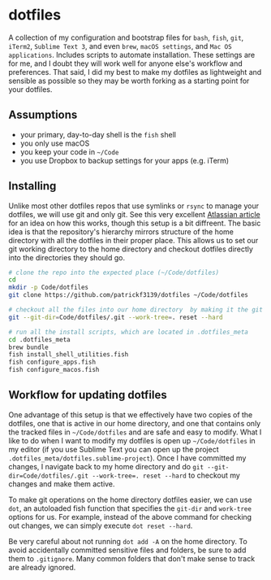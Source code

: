 # dotfiles
A collection of my configuration and bootstrap files for `bash`, `fish`, `git`, `iTerm2`, `Sublime Text 3`, and even `brew`, `macOS settings`, and `Mac OS applications`.  Includes scripts to automate installation. These settings are for me, and I doubt they will work well for anyone else's workflow and preferences. That said, I did my best to make my dotfiles as lightweight and sensible as possible so they may be worth forking as a starting point for your dotfiles.

## Assumptions
- your primary, day-to-day shell is the `fish` shell
- you only use macOS
- you keep your code in `~/Code`
- you use Dropbox to backup settings for your apps (e.g. iTerm)

## Installing
Unlike most other dotfiles repos that use symlinks or `rsync` to manage your dotfiles, we will use git and only git. See this very excellent [Atlassian article](https://www.atlassian.com/git/tutorials/dotfiles) for an idea on how this works, though this setup is a bit diffreent. The basic idea is that the repository's hierarchy mirrors structure of the home directory with all the dotfiles in their proper place. This allows us to set our git working directory to the home directory and checkout dotfiles directly into the directories they should go.
```sh
# clone the repo into the expected place (~/Code/dotfiles)
cd
mkdir -p Code/dotfiles
git clone https://github.com/patrickf3139/dotfiles ~/Code/dotfiles

# checkout all the files into our home directory  by making it the git working directory
git --git-dir=Code/dotfiles/.git --work-tree=. reset --hard

# run all the install scripts, which are located in .dotfiles_meta
cd .dotfiles_meta
brew bundle
fish install_shell_utilities.fish
fish configure_apps.fish
fish configure_macos.fish
```

## Workflow for updating dotfiles
One advantage of this setup is that we effectively have two copies of the dotfiles, one that is active in our home directory, and one that contains only the tracked files in `~/Code/dotfiles` and are safe and easy to modify. What I like to do when I want to modify my dotfiles is open up `~/Code/dotfiles` in my editor (if you use Sublime Text you can open up the project `.dotfiles_meta/dotfiles.sublime-project`). Once I have committed my changes, I navigate back to my home directory and do `git --git-dir=Code/dotfiles/.git --work-tree=. reset --hard` to checkout my changes and make them active.

To make git operations on the home directory dotfiles easier, we can use `dot`, an autoloaded fish function that specifies the `git-dir` and `work-tree` options for us. For example, instead of the above command for checking out changes, we can simply execute `dot reset --hard`.

Be very careful about not running `dot add -A` on the home directory. To avoid accidentally committed sensitive files and folders, be sure to add them to `.gitignore`. Many common folders that don't make sense to track are already ignored.